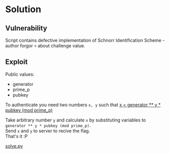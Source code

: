 # Solution

## Vulnerability

Script contains defective implementation of Schnorr Identification Scheme - author forgor 💀 about challenge value.  

## Exploit

Public values:  
- generator
- prime_p
- pubkey

To authenticate you need two numbers `x, y` such that  [x = generator ** y * pubkey (mod prime_p)](https://github.com/PWrWhiteHats/BtS-2022-Challenges/blob/crypto/identity/chal/crypto/identity/chal.py#L10)  

Take arbitrary number `y` and calculate `x` by substituting variables to `generator ** y * pubkey (mod prime_p)`.  
Send `x` and `y` to server to recive the flag.  
That's it :P  
  
  
[solve.py](solve.py)
